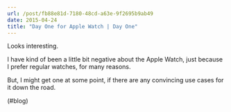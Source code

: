 ```yaml
---
url: /post/fb88e81d-7180-48cd-a63e-9f2695b9ab49
date: 2015-04-24
title: "Day One for Apple Watch | Day One"
---
```


Looks interesting.



I have kind of been a little bit negative about the Apple Watch, just because I prefer regular watches, for many reasons.



But, I might get one at some point, if there are any convincing use cases for it down the road.



(#blog)